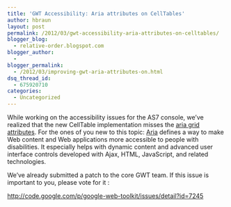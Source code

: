 ```yaml
---
title: 'GWT Accessibility: Aria attributes on CellTables'
author: hbraun
layout: post
permalink: /2012/03/gwt-accessibility-aria-attributes-on-celltables/
blogger_blog:
  - relative-order.blogspot.com
blogger_author:
  - 
blogger_permalink:
  - /2012/03/improving-gwt-aria-attributes-on.html
dsq_thread_id:
  - 675920710
categories:
  - Uncategorized
---
```

While working on the accessibility issues for the AS7 console, we&#8217;ve realized that the new CellTable implementation misses the [aria grid attributes][1]. For the ones of you new to this topic: [Aria][2] defines a way to make Web content and Web applications more accessible to people with disabilities. It especially helps with dynamic content and advanced user interface controls developed with Ajax, HTML, JavaScript, and related technologies.

We&#8217;ve already submitted a patch to the core GWT team. If this issue is important to you, please vote for it :

<http://code.google.com/p/google-web-toolkit/issues/detail?id=7245>

 [1]: http://www.w3.org/TR/wai-aria/roles#grid
 [2]: http://www.w3.org/WAI/intro/aria